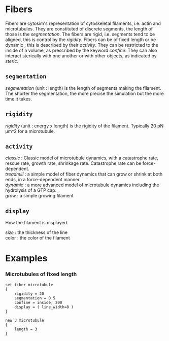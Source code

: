 # Fibers


Fibers are cytosim's representation of cytoskeletal filaments, i.e. actin and microtubules. They are constituted of discrete segments, the length of those is the _segmentation_. The fibers are rigid, i.e. segments tend to be aligned, this is control by the _rigidity_. Fibers can be of fixed length or be dynamic ; this is described by their _activity_. They can be restricted to the inside of a volume, as prescribed by the keyword _confine_. They can also interact sterically with one another or with other objects, as indicated by _steric_.


## `segmentation`
_segmentation_ (unit : length) is the length of segments making the filament. The shorter the segmentation, the more precise the simulation but the more time it takes.

## `rigidity`
_rigidity_ (unit : energy x length) is the rigidity of the filament. Typically 20 pN µm^2 for a microtubule.

## `activity`
*classic* : Classic model of microtubule dynamics, with a catastrophe rate, rescue rate, growth rate, shrinkage rate. Catastrophe rate can be force-dependent.  
*treadmill* : a simple model of fiber dynamics that can grow or shrink at both ends, in a force-dependent manner.  
*dynamic* : a more advanced model of microtubule dynamics including the hydrolysis of a GTP cap.  
*grow* : a simple growing filament  

## `display`
How the filament is displayed.

*size* : the thickness of the line  
color : the color of the filament

# Examples

### Microtubules of fixed length

```
set fiber microtubule
{
    rigidity = 20  
    segmentation = 0.5  
    confine = inside, 200  
    display = ( line_width=8 )  
}  

new 3 microtubule
{  
    length = 3  
}  
```
